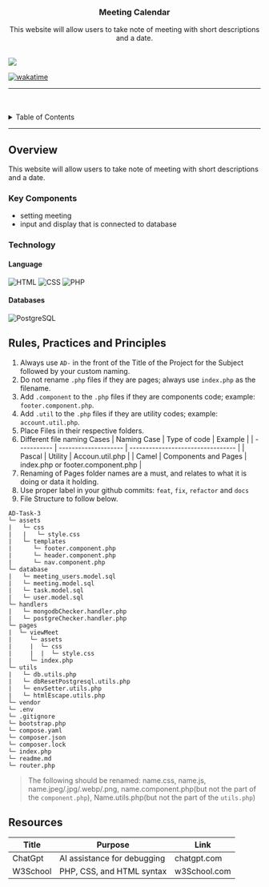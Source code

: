 <a name="readme-top">

<br/>

<br />
<div align="center">
  <a href="https://github.com/SaiZai-bot/">
  <!-- TODO: If you want to add logo or banner you can add it here -->
  </a>
<!-- TODO: Change Title to the name of the title of your Project -->
  <h3 align="center">Meeting Calendar</h3>
</div>
<!-- TODO: Make a short description -->
<div align="center">
  This website will allow users to take note of meeting with short descriptions and a date.
</div>

<br />

<!-- TODO: Change the zyx-0314 into your github username  -->
<!-- TODO: Change the WD-Template-Project into the same name of your folder -->

![](https://visit-counter.vercel.app/counter.png?page=SaiZai-bot/AD-Task-Act-3)

[![wakatime](https://wakatime.com/badge/user/04412757-f1c1-4ba6-86ec-7b8428992c73/project/828a0f0d-70ed-4049-9336-126fb1b52739.svg)](https://wakatime.com/badge/user/04412757-f1c1-4ba6-86ec-7b8428992c73/project/828a0f0d-70ed-4049-9336-126fb1b52739)

---

<br />
<br />

<!-- TODO: If you want to add more layers for your readme -->
<details>
  <summary>Table of Contents</summary>
  <ol>
    <li>
      <a href="#overview">Overview</a>
      <ol>
        <li>
          <a href="#key-components">Key Components</a>
        </li>
        <li>
          <a href="#technology">Technology</a>
        </li>
      </ol>
    </li>
    <li>
      <a href="#rule,-practices-and-principles">Rules, Practices and Principles</a>
    </li>
    <li>
      <a href="#resources">Resources</a>
    </li>
  </ol>
</details>

---

## Overview

<!-- TODO: To be changed -->
<!-- The following are just sample -->

This website will allow users to take note of meeting with short descriptions and a date.

### Key Components

<!-- TODO: List of Key Components -->
<!-- The following are just sample -->

- setting meeting 
- input and display that is connected to database

### Technology

<!-- TODO: List of Technology Used -->
#### Language
![HTML](https://img.shields.io/badge/HTML-E34F26?style=for-the-badge&logo=html5&logoColor=white)
![CSS](https://img.shields.io/badge/CSS-1572B6?style=for-the-badge&logo=css3&logoColor=white)
![PHP](https://img.shields.io/badge/PHP-777BB4?style=for-the-badge&logo=php&logoColor=white)

#### Databases
![PostgreSQL](https://img.shields.io/badge/PostgreSQL-336791?style=for-the-badge&logo=postgresql&logoColor=white)

## Rules, Practices and Principles

<!-- Do not Change this -->

1. Always use `AD-` in the front of the Title of the Project for the Subject followed by your custom naming.
2. Do not rename `.php` files if they are pages; always use `index.php` as the filename.
3. Add `.component` to the `.php` files if they are components code; example: `footer.component.php`.
4. Add `.util` to the `.php` files if they are utility codes; example: `account.util.php`.
5. Place Files in their respective folders.
6. Different file naming Cases
   | Naming Case | Type of code         | Example                           |
   | ----------- | -------------------- | --------------------------------- |
   | Pascal      | Utility              | Accoun.util.php                   |
   | Camel       | Components and Pages | index.php or footer.component.php |
8. Renaming of Pages folder names are a must, and relates to what it is doing or data it holding.
9. Use proper label in your github commits: `feat`, `fix`, `refactor` and `docs`
10. File Structure to follow below.

```
AD-Task-3
└─ assets
|   └─ css
|   |   └─ style.css
|   └─ templates
|      └─ footer.component.php
|      └─ header.component.php
|      └─ nav.component.php
└─ database
|   └─ meeting_users.model.sql
|   └─ meeting.model.sql
|   └─ task.model.sql
|   └─ user.model.sql
└─ handlers
|   └─ mongodbChecker.handler.php
|   └─ postgreChecker.handler.php
└─ pages
|  └─ viewMeet
|     └─ assets
|     |  └─ css
|     |  |  └─ style.css
|     └─ index.php
└─ utils
|   └─ db.utils.php
|   └─ dbResetPostgresql.utils.php
|   └─ envSetter.utils.php
|   └─ htmlEscape.utils.php
└─ vendor
└─ .env
└─ .gitignore
└─ bootstrap.php
└─ compose.yaml
└─ composer.json
└─ composer.lock
└─ index.php
└─ readme.md
└─ router.php
```
> The following should be renamed: name.css, name.js, name.jpeg/.jpg/.webp/.png, name.component.php(but not the part of the `component.php`), Name.utils.php(but not the part of the `utils.php`)

## Resources

<!-- TODO: Add References -->

| Title        | Purpose                                                                       | Link          |
| ------------ | ----------------------------------------------------------------------------- | ------------- |
| ChatGpt | AI assistance for debugging | chatgpt.com |
| W3School | PHP, CSS, and HTML syntax | w3School.com |

